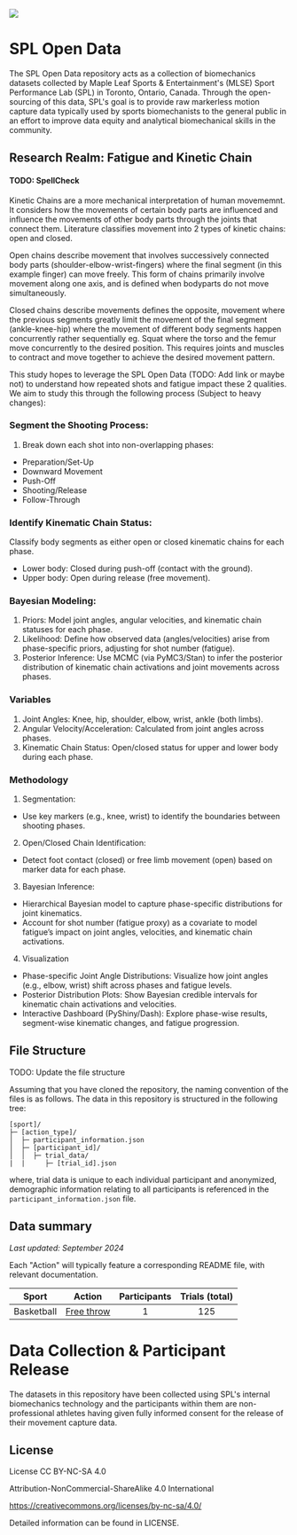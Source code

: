 <p>
  <img src="./assets/mlse-banner.jpeg">
</p>

# SPL Open Data
The SPL Open Data repository acts as a collection of biomechanics datasets collected by Maple Leaf Sports & Entertainment's (MLSE) Sport Performance Lab (SPL) in Toronto, Ontario, Canada. Through the open-sourcing of this data, SPL's goal is to provide raw markerless motion capture data typically used by sports biomechanists to the general public in an effort to improve data equity and analytical biomechanical skills in the community.

## Research Realm: Fatigue and Kinetic Chain


#### TODO: SpellCheck



Kinetic Chains are a more mechanical interpretation of human movememnt. It considers how the movements of certain body parts are influenced and influence the movements of other body parts through the joints that connect them. Literature classifies movement into 2 types of kinetic chains: open and closed. 

Open chains describe movement that involves successively connected body parts (shoulder-elbow-wrist-fingers) where the final segment (in this example finger) can move freely. This form of chains primarily involve movement along one axis, and is defined 
when bodyparts do not move simultaneously. 

Closed chains describe movements defines the opposite, movement where the previous segments greatly limit the movement of the final segment (ankle-knee-hip) where the movement of different body segments happen concurrently rather sequentially eg. Squat where the torso and the femur move concurrently to the desired position. This requires joints and muscles to contract and move together to achieve the desired movement pattern. 

This study hopes to leverage the SPL Open Data (TODO: Add link or maybe not) to understand how repeated shots and fatigue impact these 2 qualities. We aim to study this through the following process (Subject to heavy changes):

### Segment the Shooting Process:
1. Break down each shot into non-overlapping phases:
  - Preparation/Set-Up
  - Downward Movement
  - Push-Off
  - Shooting/Release
  - Follow-Through

### Identify Kinematic Chain Status:

Classify body segments as either open or closed kinematic chains for each phase.
- Lower body: Closed during push-off (contact with the ground).
- Upper body: Open during release (free movement).

### Bayesian Modeling:

1. Priors: Model joint angles, angular velocities, and kinematic chain statuses for each phase.
2. Likelihood: Define how observed data (angles/velocities) arise from phase-specific priors, adjusting for shot number (fatigue).
3. Posterior Inference: Use MCMC (via PyMC3/Stan) to infer the posterior distribution of kinematic chain activations and joint
movements across phases.

### Variables
1. Joint Angles: Knee, hip, shoulder, elbow, wrist, ankle (both limbs).
2. Angular Velocity/Acceleration: Calculated from joint angles across phases.
3. Kinematic Chain Status: Open/closed status for upper and lower body during each phase.

### Methodology
1. Segmentation:
- Use key markers (e.g., knee, wrist) to identify the boundaries between shooting phases.
2. Open/Closed Chain Identification:
- Detect foot contact (closed) or free limb movement (open) based on marker data for each phase.
3. Bayesian Inference:
- Hierarchical Bayesian model to capture phase-specific distributions for joint kinematics.
- Account for shot number (fatigue proxy) as a covariate to model fatigue’s impact on joint angles, velocities, and kinematic chain activations.
4. Visualization
- Phase-specific Joint Angle Distributions: Visualize how joint angles (e.g., elbow, wrist) shift across phases and fatigue levels.
- Posterior Distribution Plots: Show Bayesian credible intervals for kinematic chain activations and velocities.
- Interactive Dashboard (PyShiny/Dash): Explore phase-wise results, segment-wise kinematic changes, and fatigue progression.




## File Structure 

TODO: Update the file structure

Assuming that you have cloned the repository, the naming convention of the files is as follows. The data in this repository is structured in the following tree:

```
[sport]/
├─ [action_type]/
│  ├─ participant_information.json
│  ├─ [participant_id]/
│  │  ├─ trial_data/
|  |     ├─ [trial_id].json
```

where, trial data is unique to each individual participant and anonymized, demographic information relating to all participants is referenced in the `participant_information.json` file.

## Data summary

*Last updated: September 2024*

Each "Action" will typically feature a corresponding README file, with relevant documentation.

<center>

| Sport | Action | Participants | Trials (total) |
| :-: | :-: | :-: | :-: |
| Basketball | [Free throw](./basketball/freethrow/) | 1 | 125

</center>


# Data Collection & Participant Release
The datasets in this repository have been collected using SPL's internal biomechanics technology and the participants within them are non-professional athletes having given fully informed consent for the release of their movement capture data.

## License

License
CC BY-NC-SA 4.0

Attribution-NonCommercial-ShareAlike 4.0 International

https://creativecommons.org/licenses/by-nc-sa/4.0/

Detailed information can be found in LICENSE.